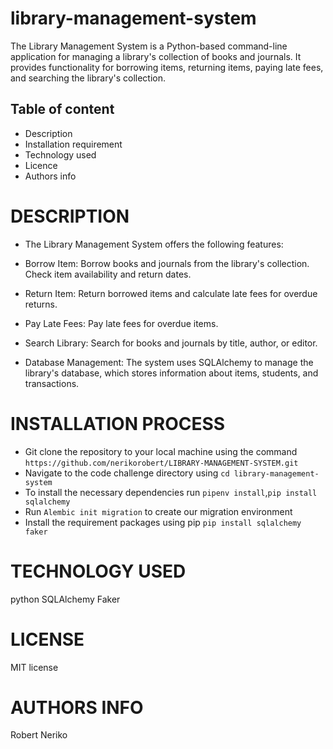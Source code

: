 # library-management-system
The Library Management System is a Python-based command-line application for managing a library's collection of books and journals. It provides functionality for borrowing items, returning items, paying late fees, and searching the library's collection.


## Table of content
* Description 
* Installation requirement
* Technology used
* Licence
* Authors info

# DESCRIPTION
* The Library Management System offers the following features:

* Borrow Item: Borrow books and journals from the library's collection. Check item availability and return dates.

* Return Item: Return borrowed items and calculate late fees for overdue returns.

* Pay Late Fees: Pay late fees for overdue items.

* Search Library: Search for books and journals by title, author, or editor.

* Database Management: The system uses SQLAlchemy to manage the library's database, which stores information about items, students, and transactions.


# INSTALLATION PROCESS

* Git clone the repository to your local machine using the command `https://github.com/nerikorobert/LIBRARY-MANAGEMENT-SYSTEM.git `
* Navigate to the code challenge directory using `cd library-management-system `
* To install the necessary dependencies run `pipenv install`,`pip install sqlalchemy`
* Run `Alembic init migration` to create our migration environment 
* Install the requirement packages using pip
`pip install sqlalchemy faker`



# TECHNOLOGY USED
python
SQLAlchemy
Faker


# LICENSE
MIT license

# AUTHORS INFO
Robert Neriko
